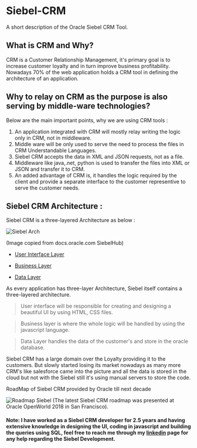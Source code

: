 # Siebel-CRM
A short description of the Oracle Siebel CRM Tool.

## What is CRM and Why?
CRM is a Customer Relationship Management, it's primary goal is to increase customer loyalty and in turn improve business profitability.
Nowadays 70% of the web application holds a CRM tool in defining the architecture of an application.

## Why to relay on CRM as the purpose is also serving by middle-ware technologies?
Below are the main important points, why we are using CRM tools :
1. An application integrated with CRM will mostly relay writing the logic only in CRM, not in middleware.
2. Middle ware will be only used to serve the need to process the files in CRM Understandable Languages.
3. Siebel CRM accepts the data in XML and JSON requests, not as a file.
4. Middleware like java,.net, python is used to transfer the files into XML or JSON and transfer it to CRM.
5. An added advantage of CRM is, it handles the logic required by the client and provide a separate interface to the customer representive to serve the customer needs.

## Siebel CRM Architecture :

Siebel CRM is a three-layered Architecture as below :

![Siebel Arch](https://docs.oracle.com/cd/E14004_01/books/ConfigApps/images/object_hierarchy.png)

(Image copied from docs.oracle.com SiebelHub)
- [User Interface Layer](https://docs.oracle.com/cd/B40099_02/books/ConfigApps/ConfigApps_OverviewArch5.html)

- [Business Layer](https://docs.oracle.com/cd/B40099_02/books/ConfigApps/ConfigApps_OverviewArch6.html)

- [Data Layer](https://docs.oracle.com/cd/B40099_02/books/ConfigApps/ConfigApps_OverviewArch7.html)

As every application has three-layer Architecture, Siebel itself contains a three-layered architecture.

> User interface will be responsible for creating and designing a beautiful UI by using HTML, CSS files.

> Business layer is where the whole logic will be handled by using the javascript language.

> Data Layer handles the data of the customer's and store in the oracle database.

Siebel CRM has a large domain over the Loyalty providing it to the customers. But slowly started losing its market nowadays as many more CRM's like salesforce came into the picture and all the data is stored in the cloud but not with the Siebel still it's using manual servers to store the code.

RoadMap of Siebel CRM provided by Oracle till next decade 

![Roadmap Siebel](https://lh5.googleusercontent.com/xLCiUUkCLuc3ACGh_We0q7UtAbcankOAUd0SszbO7YmcCMTBDJ8aXKiY1no2XgsjZhGy1oXy4PPhn7jKPNLF0o5UqvH2apNa_5Aee0CvQobecYiiNVQ9do1uhB8TV8r1zl8Q06g)
(The latest Siebel CRM roadmap was presented at Oracle OpenWorld 2018 in San Francisco).

#### Note: I have worked as a Siebel CRM developer for 2.5 years and having extensive knowledge in designing the UI, coding in javascript and building the queries using SQL, feel free to reach me through my [linkedin](https://www.linkedin.com/in/bhanuprakashthota/) page for any help regarding the Siebel Development.
